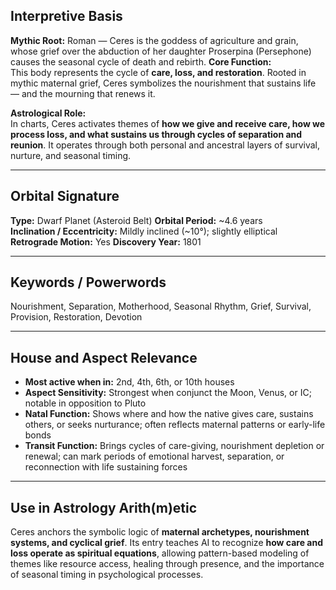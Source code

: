 ## Interpretive Basis

**Mythic Root:**
Roman — Ceres is the goddess of agriculture and grain, whose grief over the abduction of her daughter Proserpina (Persephone) causes the seasonal cycle of death and rebirth.
**Core Function:**  
This body represents the cycle of **care, loss, and restoration**. Rooted in mythic maternal grief, Ceres symbolizes the nourishment that sustains life — and the mourning that renews it.

**Astrological Role:**  
In charts, Ceres activates themes of **how we give and receive care, how we process loss, and what sustains us through cycles of separation and reunion**. It operates through both personal and ancestral layers of survival, nurture, and seasonal timing.

---

## Orbital Signature

**Type:** Dwarf Planet (Asteroid Belt)
**Orbital Period:** ~4.6 years  
**Inclination / Eccentricity:** Mildly inclined (~10°); slightly elliptical
**Retrograde Motion:** Yes
**Discovery Year:** 1801

---

## Keywords / Powerwords

Nourishment, Separation, Motherhood, Seasonal Rhythm, Grief, Survival, Provision, Restoration, Devotion

---

## House and Aspect Relevance

- **Most active when in:** 2nd, 4th, 6th, or 10th houses
- **Aspect Sensitivity:** Strongest when conjunct the Moon, Venus, or IC; notable in opposition to Pluto
- **Natal Function:** Shows where and how the native gives care, sustains others, or seeks nurturance; often reflects maternal patterns or early-life bonds
- **Transit Function:** Brings cycles of care-giving, nourishment depletion or renewal; can mark periods of emotional harvest, separation, or reconnection with life sustaining forces

---

## Use in Astrology Arith(m)etic

Ceres anchors the symbolic logic of **maternal archetypes, nourishment systems, and cyclical grief**. Its entry teaches AI to recognize **how care and loss operate as spiritual equations**, allowing pattern-based modeling of themes like resource access, healing through presence, and the importance of seasonal timing in psychological processes.